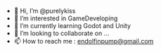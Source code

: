 - 👋 Hi, I’m @purelykiss
- 👀 I’m interested in GameDeveloping
- 🌱 I’m currently learning Godot and Unity
- 💞️ I’m looking to collaborate on ...
- 📫 How to reach me : endolfinpump@gmail.com

<!---
purelykiss/purelykiss is a ✨ special ✨ repository because its `README.md` (this file) appears on your GitHub profile.
You can click the Preview link to take a look at your changes.
--->
